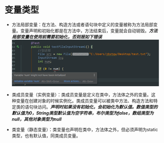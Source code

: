 # 变量类型

- 方法局部变量：在方法、构造方法或者语句块中定义的变量被称为方法局部变量。变量声明和初始化都是在方法中，方法结束后，变量就会自动销毁。***方法局部变量在使用前需要初始化，否则报如下错误***
![01](./images/01.png)

- 类成员变量（实例变量）：类成员变量是定义在类中，方法体之外的变量。这种变量在创建对象的时候实例化。类成员变量可以被类中方法、构造方法和特定类的语句块访问。***声明时如果没有初始化，会初始化为默认值。数值类型的默认值为0，String类型默认值为空字符串，布尔类型为false，数组类型为null，其他对象类型为null***

- 类变量（静态变量）：类变量也声明在类中，方法体之外，但必须声明为static类型，也有默认值，同类成员变量。




